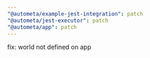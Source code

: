 ```yaml
---
"@autometa/example-jest-integration": patch
"@autometa/jest-executor": patch
"@autometa/app": patch
---
```


fix: world not defined on app
